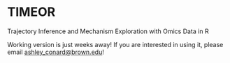 # TIMEOR
Trajectory Inference and Mechanism Exploration with Omics Data in R

Working version is just weeks away! If you are interested in using it, please email ashley_conard@brown.edu!
